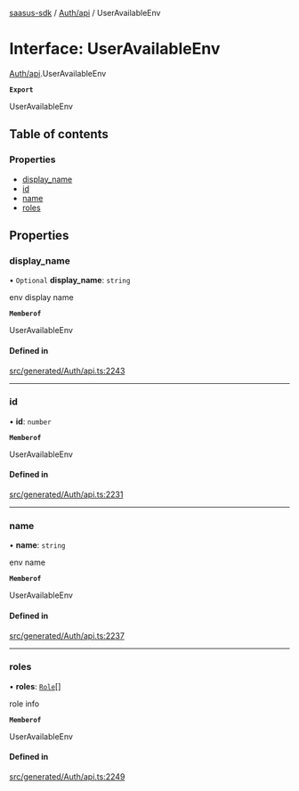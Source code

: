 [saasus-sdk](../README.md) / [Auth/api](../modules/Auth_api.md) / UserAvailableEnv

# Interface: UserAvailableEnv

[Auth/api](../modules/Auth_api.md).UserAvailableEnv

**`Export`**

UserAvailableEnv

## Table of contents

### Properties

- [display\_name](Auth_api.UserAvailableEnv.md#display_name)
- [id](Auth_api.UserAvailableEnv.md#id)
- [name](Auth_api.UserAvailableEnv.md#name)
- [roles](Auth_api.UserAvailableEnv.md#roles)

## Properties

### display\_name

• `Optional` **display\_name**: `string`

env display name

**`Memberof`**

UserAvailableEnv

#### Defined in

[src/generated/Auth/api.ts:2243](https://github.com/saasus-platform/saasus-sdk-javascript/blob/c67ac22/src/generated/Auth/api.ts#L2243)

___

### id

• **id**: `number`

**`Memberof`**

UserAvailableEnv

#### Defined in

[src/generated/Auth/api.ts:2231](https://github.com/saasus-platform/saasus-sdk-javascript/blob/c67ac22/src/generated/Auth/api.ts#L2231)

___

### name

• **name**: `string`

env name

**`Memberof`**

UserAvailableEnv

#### Defined in

[src/generated/Auth/api.ts:2237](https://github.com/saasus-platform/saasus-sdk-javascript/blob/c67ac22/src/generated/Auth/api.ts#L2237)

___

### roles

• **roles**: [`Role`](Auth_api.Role.md)[]

role info

**`Memberof`**

UserAvailableEnv

#### Defined in

[src/generated/Auth/api.ts:2249](https://github.com/saasus-platform/saasus-sdk-javascript/blob/c67ac22/src/generated/Auth/api.ts#L2249)
